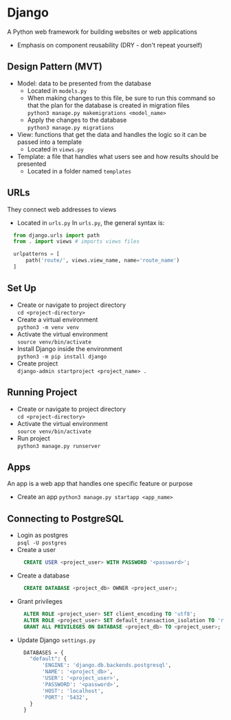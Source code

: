 # Django
A Python web framework for building websites or web applications
- Emphasis on component reusability (DRY - don't repeat yourself)

## Design Pattern (MVT)
- Model: data to be presented from the database
  - Located in `models.py`
  - When making changes to this file, be sure to run this command so that the plan for the database is created in migration files\
    `python3 manage.py makemigrations <model_name>`
  - Apply the changes to the database\
    `python3 manage.py migrations`
- View: functions that get the data and handles the logic so it can be passed into a template
  - Located in `views.py` 
- Template: a file that handles what users see and how results should be presented
  - Located in a folder named `templates`
 
## URLs
They connect web addresses to views
- Located in `urls.py`
In `urls.py`, the general syntax is:
```python
  from django.urls import path
  from . import views # imports views files

  urlpatterns = [
      path('route/', views.view_name, name='route_name')
  ]
```
  
## Set Up
- Create or navigate to project directory\
  `cd <project-directory>`
- Create a virtual environment\
  `python3 -m venv venv`
- Activate the virtual environment\
  `source venv/bin/activate`
- Install Django inside the environment\
  `python3 -m pip install django`
- Create project\
  `django-admin startproject <project_name> .`

## Running Project
- Create or navigate to project directory\
  `cd <project-directory>`
- Activate the virtual environment\
  `source venv/bin/activate`
- Run project\
  `python3 manage.py runserver`

## Apps
An app is a web app that handles one specific feature or purpose
- Create an app
  `python3 manage.py startapp <app_name>`

## Connecting to PostgreSQL
- Login as postgres\
  `psql -U postgres`
- Create a user
  ```sql
    CREATE USER <project_user> WITH PASSWORD '<password>';
  ```
- Create a database
  ```sql
    CREATE DATABASE <project_db> OWNER <project_user>;
  ```
- Grant privileges
  ```sql
    ALTER ROLE <project_user> SET client_encoding TO 'utf8';
    ALTER ROLE <project_user> SET default_transaction_isolation TO 'read committed';
    GRANT ALL PRIVILEGES ON DATABASE <project_db> TO <project_user>;
  ```
- Update Django `settings.py`
  ```python
    DATABASES = {
      "default": {
          'ENGINE': 'django.db.backends.postgresql',
          'NAME': '<project_db>',
          'USER': '<project_user>',
          'PASSWORD': '<password>',
          'HOST': 'localhost',
          'PORT': '5432',
      }
    }
  ```
